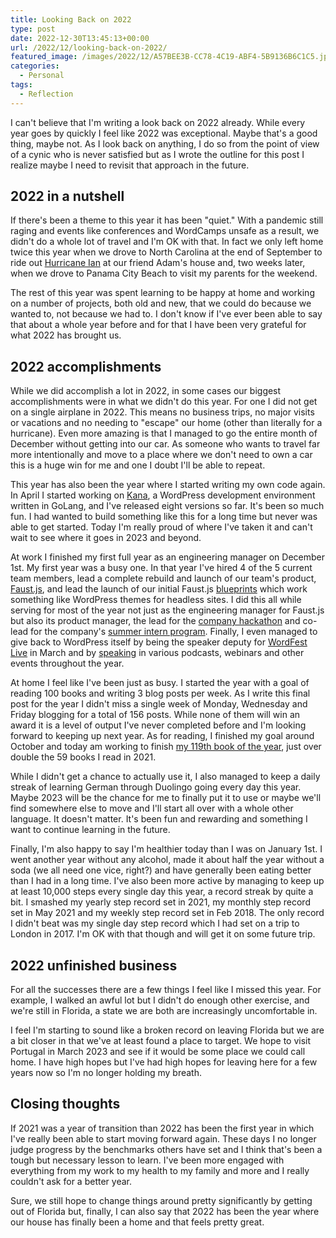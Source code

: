 ```yaml
---
title: Looking Back on 2022
type: post
date: 2022-12-30T13:45:13+00:00
url: /2022/12/looking-back-on-2022/
featured_image: /images/2022/12/A57BEE3B-CC78-4C19-ABF4-5B9136B6C1C5.jpeg
categories:
  - Personal
tags:
  - Reflection
---
```


I can't believe that I'm writing a look back on 2022 already. While every year goes by quickly I feel like 2022 was exceptional. Maybe that's a good thing, maybe not. As I look back on anything, I do so from the point of view of a cynic who is never satisfied but as I wrote the outline for this post I realize maybe I need to revisit that approach in the future.

## 2022 in a nutshell

If there's been a theme to this year it has been "quiet." With a pandemic still raging and events like conferences and WordCamps unsafe as a result, we didn't do a whole lot of travel and I'm OK with that. In fact we only left home twice this year when we drove to North Carolina at the end of September to ride out [Hurricane Ian][1] at our friend Adam's house and, two weeks later, when we drove to Panama City Beach to visit my parents for the weekend.

The rest of this year was spent learning to be happy at home and working on a number of projects, both old and new, that we could do because we wanted to, not because we had to. I don't know if I've ever been able to say that about a whole year before and for that I have been very grateful for what 2022 has brought us.

## 2022 accomplishments

While we did accomplish a lot in 2022, in some cases our biggest accomplishments were in what we didn't do this year. For one I did not get on a single airplane in 2022. This means no business trips, no major visits or vacations and no needing to "escape" our home (other than literally for a hurricane). Even more amazing is that I managed to go the entire month of December without getting into our car. As someone who wants to travel far more intentionally and move to a place where we don't need to own a car this is a huge win for me and one I doubt I'll be able to repeat.

This year has also been the year where I started writing my own code again. In April I started working on [Kana][2], a WordPress development environment written in GoLang, and I've released eight versions so far. It's been so much fun. I had wanted to build something like this for a long time but never was able to get started. Today I'm really proud of where I've taken it and can't wait to see where it goes in 2023 and beyond.

At work I finished my first full year as an engineering manager on December 1st. My first year was a busy one. In that year I've hired 4 of the 5 current team members, lead a complete rebuild and launch of our team's product, [Faust.js][3], and lead the launch of our initial Faust.js [blueprints][4] which work something like WordPress themes for headless sites. I did this all while serving for most of the year not just as the engineering manager for Faust.js but also its product manager, the lead for the [company hackathon][5] and co-lead for the company's [summer intern program][6]. Finally, I even managed to give back to WordPress itself by being the speaker deputy for [WordFest Live][7] in March and by [speaking][8] in various podcasts, webinars and other events throughout the year.

At home I feel like I've been just as busy. I started the year with a goal of reading 100 books and writing 3 blog posts per week. As I write this final post for the year I didn't miss a single week of Monday, Wednesday and Friday blogging for a total of 156 posts. While none of them will win an award it is a level of output I've never completed before and I'm looking forward to keeping up next year. As for reading, I finished my goal around October and today am working to finish [my 119th book of the year][9], just over double the 59 books I read in 2021.

While I didn't get a chance to actually use it, I also managed to keep a daily streak of learning German through Duolingo going every day this year. Maybe 2023 will be the chance for me to finally put it to use or maybe we'll find somewhere else to move and I'll start all over with a whole other language. It doesn't matter. It's been fun and rewarding and something I want to continue learning in the future.

Finally, I'm also happy to say I'm healthier today than I was on January 1st. I went another year without any alcohol, made it about half the year without a soda (we all need one vice, right?) and have generally been eating better than I had in a long time. I've also been more active by managing to keep up at least 10,000 steps every single day this year, a record streak by quite a bit. I smashed my yearly step record set in 2021, my monthly step record set in May 2021 and my weekly step record set in Feb 2018. The only record I didn't beat was my single day step record which I had set on a trip to London in 2017. I'm OK with that though and will get it on some future trip.

## 2022 unfinished business

For all the successes there are a few things I feel like I missed this year. For example, I walked an awful lot but I didn't do enough other exercise, and we're still in Florida, a state we are both are increasingly uncomfortable in.

I feel I'm starting to sound like a broken record on leaving Florida but we are a bit closer in that we've at least found a place to target. We hope to visit Portugal in March 2023 and see if it would be some place we could call home. I have high hopes but I've had high hopes for leaving here for a few years now so I'm no longer holding my breath.

## Closing thoughts

If 2021 was a year of transition than 2022 has been the first year in which I've really been able to start moving forward again. These days I no longer judge progress by the benchmarks others have set and I think that's been a tough but necessary lesson to learn. I've been more engaged with everything from my work to my health to my family and more and I really couldn't ask for a better year.

Sure, we still hope to change things around pretty significantly by getting out of Florida but, finally, I can also say that 2022 has been the year where our house has finally been a home and that feels pretty great.

 [1]: https://en.wikipedia.org/wiki/Hurricane_Ian
 [2]: https://github.com/ChrisWiegman/kana/
 [3]: https://faustjs.org/
 [4]: https://wpengine.com/blog/wp-engine-launches-new-plans-and-atlas-blueprints/
 [5]: https://wpengine.com/blog/spring-hackathon-2022/
 [6]: https://wpengine.careers/internships/
 [7]: https://www.wordfest.live/previous/
 [8]: /speaking/
 [9]: https://www.goodreads.com/user/show/4157863-chris-wiegman